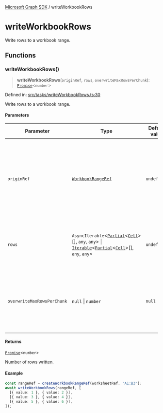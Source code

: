 [Microsoft Graph SDK](README.md) / writeWorkbookRows

# writeWorkbookRows

Write rows to a workbook range.

## Functions

### writeWorkbookRows()

> **writeWorkbookRows**(`originRef`, `rows`, `overwriteMaxRowsPerChunk`): [`Promise`](https://developer.mozilla.org/docs/Web/JavaScript/Reference/Global_Objects/Promise)\<`number`\>

Defined in: [src/tasks/writeWorkbookRows.ts:30](https://github.com/Future-Secure-AI/microsoft-graph/blob/main/src/tasks/writeWorkbookRows.ts#L30)

Write rows to a workbook range.

#### Parameters

| Parameter | Type | Default value | Description |
| ------ | ------ | ------ | ------ |
| `originRef` | [`WorkbookRangeRef`](WorkbookRange-1.md#workbookrangeref) | `undefined` | The reference to the workbook range where rows will be written. Only the upper-left is used as an origin point. |
| `rows` | `AsyncIterable`\<[`Partial`](https://www.typescriptlang.org/docs/handbook/utility-types.html#partialtype)\<[`Cell`](Cell.md#cell)\>[], `any`, `any`\> \| [`Iterable`](https://www.typescriptlang.org/docs/handbook/iterators-and-generators.html#iterable-interface)\<[`Partial`](https://www.typescriptlang.org/docs/handbook/utility-types.html#partialtype)\<[`Cell`](Cell.md#cell)\>[], `any`, `any`\> | `undefined` | An iterable or async iterable of rows to write. Each row is an array of cells. |
| `overwriteMaxRowsPerChunk` | `null` \| `number` | `null` | Overwrite the number of rows per underlying request. DO NOT SET EXCEPT FOR ADVANCED TUNING. |

#### Returns

[`Promise`](https://developer.mozilla.org/docs/Web/JavaScript/Reference/Global_Objects/Promise)\<`number`\>

Number of rows written.

#### Example

```ts
const rangeRef = createWorkbookRangeRef(worksheetRef, "A1:B3");
await writeWorkbookRows(rangeRef, [
  [{ value: 1 }, { value: 2 }],
  [{ value: 3 }, { value: 4 }],
  [{ value: 5 }, { value: 6 }],
]);
```
